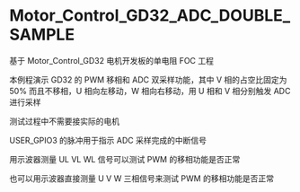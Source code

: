 # Motor_Control_GD32_ADC_DOUBLE_SAMPLE

基于 Motor_Control_GD32 电机开发板的单电阻 FOC 工程

本例程演示 GD32 的 PWM 移相和 ADC 双采样功能，其中 V 相的占空比固定为 50% 而且不移相，U 相向左移动，W 相向右移动，用 U 相和 V 相分别触发 ADC 进行采样

测试过程中不需要接实际的电机

USER_GPIO3 的脉冲用于指示 ADC 采样完成的中断信号

用示波器测量 UL VL WL 信号可以测试 PWM 的移相功能是否正常

也可以用示波器直接测量 U V W 三相信号来测试 PWM 的移相功能是否正常